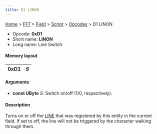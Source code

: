 ```yaml
---
title: D1 LINON
---
```


[Home](/ff7-flat-wiki/Main%20Page.md) > [FF7](/ff7-flat-wiki/FF7.md) > [Field](/ff7-flat-wiki/FF7/Field.md) > [Script](/ff7-flat-wiki/FF7/Field/Script.md) > [Opcodes](/ff7-flat-wiki/FF7/Field/Script/Opcodes.md) > D1 LINON

-   Opcode: **0xD1**
-   Short name: **LINON**
-   Long name: Line Switch

#### Memory layout

| 0xD1 | *S* |
|------|-----|

#### Arguments

-   **const UByte** *S*: Switch on/off (1/0, respectively).

#### Description

Turns on or off the [LINE][] that was registered by this entity in the
current field. If set to off, the line will not be triggered by the
character walking through them.

  [LINE]: /ff7-flat-wiki/FF7/Field/Script/Opcodes/D0%20LINE.md "wikilink"
